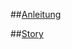 





##[Anleitung](https://docs.google.com/document/d/1BvYsRw7yeeR1s9ptrHhsUwngRzkokp4l1i2rNS2kxFQ/edit#heading=h.smbgexma9djr)

##[Story](https://docs.google.com/document/d/16YKuekXXZELbwOJ96YNQeD6UEQXKldQXbGw0qDydKeY/edit)

